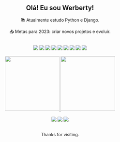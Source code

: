 
<div align="center">

## Olá! Eu sou Werberty!

:books: Atualmente estudo Python e Django.

:outbox_tray: Metas para 2023: criar novos projetos e evoluir.
  
<br>
<div>
<a href="https://www.python.org/" target="_blank"><img src="https://img.shields.io/badge/python-3670A0?style=for-the-badge&logo=python&logoColor=ffdd54" target="_blank"></a> 
<a href="https://www.djangoproject.com/" target="_blank"><img src="https://img.shields.io/badge/Django-092E20?style=for-the-badge&logo=django&logoColor=white" target="_blank"></a> 
<a href="" target="_blank"><img src="https://img.shields.io/badge/html5-%23E34F26.svg?style=for-the-badge&logo=html5&logoColor=white" target="_blank"></a>
<a href="" target="_blank"><img src="https://img.shields.io/badge/css3-%231572B6.svg?style=for-the-badge&logo=css3&logoColor=white" target="_blank"></a>
<a href="" target="_blank"><img src="https://img.shields.io/badge/bootstrap-%23563D7C.svg?style=for-the-badge&logo=bootstrap&logoColor=white" target="_blank"></a>
<a href="" target="_blank"><img src="https://img.shields.io/badge/mysql-%2300f.svg?style=for-the-badge&logo=mysql&logoColor=white" target="_blank"></a>
<a href="" target="_blank"><img src="https://img.shields.io/badge/git-%23F05033.svg?style=for-the-badge&logo=git&logoColor=white" target="_blank"></a>
<a href="" target="_blank"><img src="https://img.shields.io/badge/Linux-FCC624?style=for-the-badge&logo=linux&logoColor=black" target="_blank"></a>
<a href="" target="_blank"><img src="https://img.shields.io/badge/Visual%20Studio%20Code-0078d7.svg?style=for-the-badge&logo=visual-studio-code&logoColor=white" target="_blank"></a>
</div>
<!---
<div>
  <img src="https://cdn.jsdelivr.net/gh/devicons/devicon/icons/python/python-original.svg" width="60"/>
  <img src="https://cdn.jsdelivr.net/gh/devicons/devicon/icons/django/django-plain.svg" width="60"/>
  <img src="https://cdn.jsdelivr.net/gh/devicons/devicon/icons/html5/html5-plain.svg" width="60"/>
  <img src="https://cdn.jsdelivr.net/gh/devicons/devicon/icons/css3/css3-plain.svg" width="60"/>

</div>
--->
<br>
  
<div>
<a href="https://github.com/werberty">
<img height="180em" src="https://github-readme-stats.vercel.app/api/top-langs/?username=werberty&layout=compact&langs_count=7&theme=outrun"/>
<img height="180em" src="https://github-readme-stats.vercel.app/api?username=werberty&show_icons=true&theme=outrun&include_all_commits=true&count_private=true"/>
</div>
<br>
  
<div>
<a href="https://www.linkedin.com/in/werberty-alexandre-b8aa0a230/" target="_blank"><img src="https://img.shields.io/badge/-LinkedIn-%230077B5?style=for-the-badge&logo=linkedin&logoColor=white" target="_blank"></a> 
<a href="https://github.com/Werberty" target="_blank"><img src="https://img.shields.io/badge/-Github-000?style=for-the-badge&logo=Github&logoColor=white" target="_blank"></a>
<a href = "mailto:werberty.alexandre@gmail.com"><img src="https://img.shields.io/badge/Gmail-D14836?style=for-the-badge&logo=gmail&logoColor=white" target="_blank"></a>  
</div>
<br>

Thanks for visiting.

